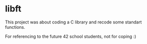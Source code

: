# libft

This project was about coding a C library and recode some standart functions.

For referencing to the future 42 school students, not for coping :) 
